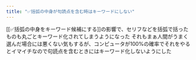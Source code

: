 ```yaml
---
title: "✅括弧の中身が句読点を含む時はキーワードにしない"
---
```


[[✅括弧の中身をキーワード候補にする]]の影響で、セリフなどを括弧で括ったものも丸ごとキーワード化されてしまうようになった
それもまぁ人間がうまく選んだ場合には悪くない気もするが、コンピュータが100%の確率でそれをやるとイマイチなので句読点を含むときにはキーワード化しないようにした
